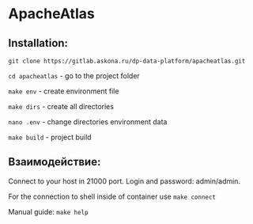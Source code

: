 # ApacheAtlas

## Installation:

``git clone https://gitlab.askona.ru/dp-data-platform/apacheatlas.git``

``cd apacheatlas`` - go to the project folder

``make env`` - create environment file

``make dirs`` - create all directories

``nano .env`` - change directories environment data

``make build`` - project build

## Взаимодействие:

Connect to your host in 21000 port. Login and password: admin/admin.

For the connection to shell inside of container use ``make connect``

Manual guide: ``make help``
